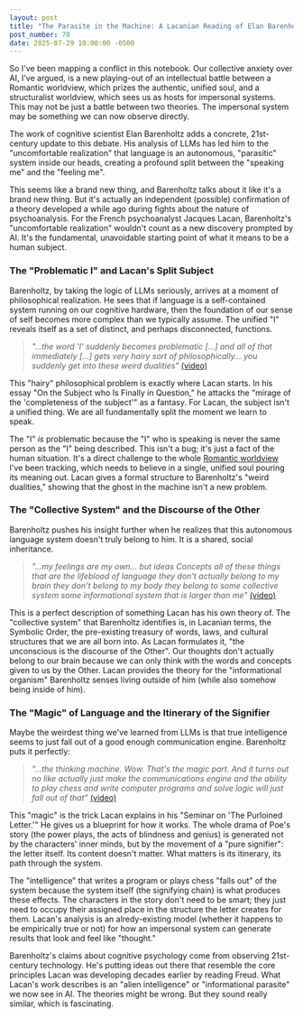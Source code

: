```yaml
---
layout: post
title: "The Parasite in the Machine: A Lacanian Reading of Elan Barenholtz"
post_number: 70
date: 2025-07-29 10:00:00 -0500
---
```


So I've been mapping a conflict in this notebook. Our collective anxiety over AI, I've argued, is a new playing-out of an intellectual battle between a Romantic worldview, which prizes the authentic, unified soul, and a structuralist worldview, which sees us as hosts for impersonal systems. This may not be just a battle between two theories. The impersonal system may be something we can now observe directly.

The work of cognitive scientist Elan Barenholtz adds a concrete, 21st-century update to this debate. His analysis of LLMs has led him to the "uncomfortable realization" that language is an autonomous, "parasitic" system inside our heads, creating a profound split between the "speaking me" and the "feeling me".

This seems like a brand new thing, and Barenholtz talks about it like it's a brand new thing. But it's actually an independent (possible) confirmation of a theory developed a while ago during fights about the nature of psychoanalysis. For the French psychoanalyst Jacques Lacan, Barenholtz's "uncomfortable realization" wouldn't count as a new discovery prompted by AI. It's the fundamental, unavoidable starting point of what it means to be a human subject.

### The "Problematic I" and Lacan's Split Subject

Barenholtz, by taking the logic of LLMs seriously, arrives at a moment of philosophical realization. He sees that if language is a self-contained system running on our cognitive hardware, then the foundation of our sense of self becomes more complex than we typically assume. The unified "I" reveals itself as a set of distinct, and perhaps disconnected, functions.

> *"...the word 'I' suddenly becomes problematic [...] and all of that immediately [...] gets very hairy sort of philosophically... you suddenly get into these weird dualities"* [(video)](https://www.youtube.com/watch?v=E9QWvmrWPZE&t=724s)

This "hairy" philosophical problem is exactly where Lacan starts. In his essay "On the Subject who Is Finally in Question," he attacks the "mirage of the 'completeness of the subject'" as a fantasy. For Lacan, the subject isn't a unified thing. We are all fundamentally split the moment we learn to speak.

The "I" *is* problematic because the "I" who is speaking is never the same person as the "I" being described. This isn't a bug; it's just a fact of the human situation. It's a direct challenge to the whole [Romantic worldview](/romantic-quick-kit) I've been tracking, which needs to believe in a single, unified soul pouring its meaning out. Lacan gives a formal structure to Barenholtz's "weird dualities," showing that the ghost in the machine isn't a new problem.

### The "Collective System" and the Discourse of the Other

Barenholtz pushes his insight further when he realizes that this autonomous language system doesn't truly belong to him. It is a shared, social inheritance.

> *"...my feelings are my own... but ideas Concepts all of these things that are the lifeblood of language they don't actually belong to my brain they don't belong to my body they belong to some collective system some informational system that is larger than me"* [(video)](https://www.youtube.com/watch?v=FIMw04GJJ7U&t=1059s)

This is a perfect description of something Lacan has his own theory of. The "collective system" that Barenholtz identifies is, in Lacanian terms, the Symbolic Order, the pre-existing treasury of words, laws, and cultural structures that we are all born into. As Lacan formulates it, "the unconscious is the discourse of the Other". Our thoughts don't actually belong to our brain because we can only think with the words and concepts given to us by the Other. Lacan provides the theory for the "informational organism" Barenholtz senses living outside of him (while also somehow being inside of him).

### The "Magic" of Language and the Itinerary of the Signifier

Maybe the weirdest thing we've learned from LLMs is that true intelligence seems to just fall out of a good enough communication engine. Barenholtz puts it perfectly:

> *"...the thinking machine. Wow. That's the magic part. And it turns out no like actually just make the communications engine and the ability to play chess and write computer programs and solve logic will just fall out of that"* [(video)](https://www.youtube.com/watch?v=E9QWvmrWPZE&t=724s)

This "magic" is the trick Lacan explains in his "Seminar on 'The Purloined Letter.'" He gives us a blueprint for how it works. The whole drama of Poe's story (the power plays, the acts of blindness and genius) is generated not by the characters' inner minds, but by the movement of a "pure signifier": the letter itself. Its content doesn't matter. What matters is its itinerary, its path through the system.

The "intelligence" that writes a program or plays chess "falls out" of the system because the system itself (the signifying chain) is what produces these effects. The characters in the story don't need to be smart; they just need to occupy their assigned place in the structure the letter creates for them. Lacan's analysis is an alredy-existing model (whether it happens to be empirically true or not) for how an impersonal system can generate results that look and feel like "thought."

Barenholtz's claims about cognitive psychology come from observing 21st-century technology. He's putting ideas out there that resemble the core principles Lacan was developing decades earlier by reading Freud. What Lacan's work describes is an "alien intelligence" or "informational parasite" we now see in AI. The theories might be wrong. But they sound really similar, which is fascinating.